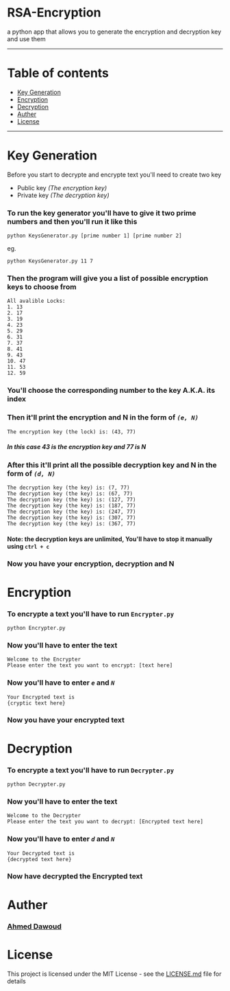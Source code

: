 # RSA-Encryption
a python app that allows you to generate the encryption and decryption key and use them

-----

Table of contents
=================
<!--ts-->
- [Key Generation](#Key-Generation)
- [Encryption](#Encryption)
- [Decryption](#Decryption)
- [Auther](#Auther)
- [License](#License)
<!--te-->

------

# <a name="Key-Generation"/> Key Generation

Before you start to decrypte and encrypte text you'll need to create two key
* Public key *(The encryption key)*
* Private key *(The decryption key)*

### To run the key generator you'll have to give it two prime numbers and then you'll run it like this
```
python KeysGenerator.py [prime number 1] [prime number 2]
```
eg.
```
python KeysGenerator.py 11 7
```
### Then the program will give you a list of possible encryption keys to choose from
```
All avalible Locks:
1. 13
2. 17
3. 19
4. 23
5. 29
6. 31
7. 37
8. 41
9. 43
10. 47
11. 53
12. 59
```
### You'll choose the corresponding number to the key A.K.A. its index

### Then it'll print the encryption and N in the form of *`(e, N)`*
```
The encryption key (the lock) is: (43, 77)
```
##### In this case 43 is the encryption key and 77 is N

### After this it'll print all the possible decryption key and N in the form of *`(d, N)`*
```
The decryption key (the key) is: (7, 77)
The decryption key (the key) is: (67, 77)
The decryption key (the key) is: (127, 77)
The decryption key (the key) is: (187, 77)
The decryption key (the key) is: (247, 77)
The decryption key (the key) is: (307, 77)
The decryption key (the key) is: (367, 77)
```
#### Note: the decryption keys are unlimited, You'll have to stop it manually using `ctrl + c`
### Now you have your encryption, decryption and N

# <a name="Encryption"/> Encryption

### To encrypte a text you'll have to run `Encrypter.py`
```
python Encrypter.py
```
### Now you'll have to enter the text
```
Welcome to the Encrypter
Please enter the text you want to encrypt: [text here]
``` 
### Now you'll have to enter *`e`* and *`N`*
```
Your Encrypted text is
{cryptic text here}
```
### Now you have your encrypted text


# <a name="Decryption"/> Decryption

### To encrypte a text you'll have to run `Decrypter.py`
```
python Decrypter.py
```
### Now you'll have to enter the text
```
Welcome to the Decrypter
Please enter the text you want to decrypt: [Encrypted text here]
``` 
### Now you'll have to enter *`d`* and *`N`*
```
Your Decrypted text is
{decrypted text here}
```
### Now have decrypted the Encrypted text

# <a name="Auther"/> Auther

### [Ahmed Dawoud](https://github.com/AhmedDawoud3)

# <a name="License"/>  License

This project is licensed under the MIT License - see the [LICENSE.md](https://github.com/AhmedDawoud3/RSA-Encryption/blob/main/LICENSE) file for details

